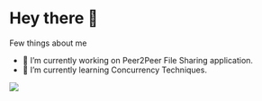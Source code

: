 # Hey there :wave:

Few things about me

- 🔭 I’m currently working on Peer2Peer File Sharing application.
- 🌱 I’m currently learning Concurrency Techniques.


 ![](https://komarev.com/ghpvc/?username=webianks)



<!--
**webianks/webianks** is a ✨ _special_ ✨ repository because its `README.md` (this file) appears on your GitHub profile.

Here are some ideas to get you started:

- 🔭 I’m currently working on ...
- 🌱 I’m currently learning ...
- 👯 I’m looking to collaborate on ...
- 🤔 I’m looking for help with ...
- 💬 Ask me about ...
- 📫 How to reach me: ...
- 😄 Pronouns: ...
- ⚡ Fun fact: ...
-->
